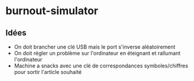 # burnout-simulator

## Idées

- On doit brancher une clé USB mais le port s'inverse aléatoirement
- On doit régler un problème sur l'ordinateur en éteignant et rallumant l'ordinateur
- Machine a snacks avec une clé de correspondances symboles/chiffres pour sortir l'article souhaité